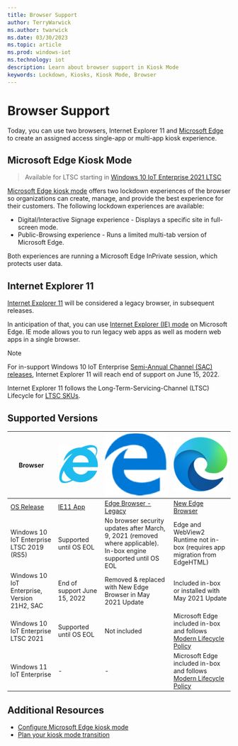 ```yaml
---
title: Browser Support
author: TerryWarwick
ms.author: twarwick
ms.date: 03/30/2023
ms.topic: article
ms.prod: windows-iot
ms.technology: iot
description: Learn about browser support in Kiosk Mode
keywords: Lockdown, Kiosks, Kiosk Mode, Browser
---
```


# Browser Support

Today, you can use two browsers, Internet Explorer 11 and [Microsoft Edge](/deployedge/microsoft-edge-configure-kiosk-mode) to create an assigned access single-app or multi-app kiosk experience.

## Microsoft Edge Kiosk Mode

> Available for LTSC starting in [Windows 10 IoT Enterprise 2021 LTSC](/windows/iot/product-family/what's-new-in-windows-10-iot-enterprise-21h2)

[Microsoft Edge kiosk mode](/deployedge/microsoft-edge-configure-kiosk-mode) offers two lockdown experiences of the browser so organizations can create, manage, and provide the best experience for their customers. The following lockdown experiences are available:

* Digital/Interactive Signage experience - Displays a specific site in full-screen mode.
* Public-Browsing experience - Runs a limited multi-tab version of Microsoft Edge.

Both experiences are running a Microsoft Edge InPrivate session, which protects user data.

## Internet Explorer 11

[Internet Explorer 11](/internet-explorer/internet-explorer) will be considered a legacy browser, in subsequent releases.

In anticipation of that, you can use [Internet Explorer (IE) mode](/deployedge/edge-ie-mode) on Microsoft Edge. IE mode allows you to run legacy web apps as well as modern web apps in a single browser.

> [!NOTE]
> For in-support Windows 10 IoT Enterprise [Semi-Annual Channel (SAC) releases](/lifecycle/products/windows-10-iot-enterprise), Internet Explorer 11 will reach end of support on June 15, 2022.
>
> Internet Explorer 11 follows the Long-Term-Servicing-Channel (LTSC) Lifecycle for [LTSC SKUs](/windows/iot/product-family/product-lifecycle?tabs=2021).

## Supported Versions

| Browser | ![Internet Explorer 11](./media/IE11.png) | ![Microsoft Edge Legacy](./media/Microsoft-Edge-Legacy.png) | ![New Microsoft Edge](./media/Microsoft-Edge-New.png) |
|--|--|--|--|
| [OS Release](/windows/iot/product-family/product-lifecycle) | [IE11 App](/internet-explorer/internet-explorer) | [Edge Browser - Legacy](/deployedge/microsoft-edge-kiosk-mode-transition-plan) | [New Edge Browser](/deployedge/microsoft-edge-configure-kiosk-mode) |
| Windows 10 IoT Enterprise LTSC 2019 (RS5) | Supported until OS EOL | No browser security updates after March, 9, 2021 (removed where applicable). In-box engine supported until OS EOL | Edge and WebView2 Runtime not in-box (requires app migration from EdgeHTML) |
| Windows 10 IoT Enterprise, Version 21H2, SAC | End of support June 15, 2022 | Removed & replaced with New Edge Browser in May 2021 Update | Included in-box or installed with May 2021 Update |
| Windows 10 IoT Enterprise LTSC 2021 | Supported until OS EOL | Not included | Microsoft Edge included in-box and follows [Modern Lifecycle Policy](/lifecycle/policies/modern) |
| Windows 11 IoT Enterprise | - | - | Microsoft Edge included in-box and follows [Modern Lifecycle Policy](/lifecycle/policies/modern) |

## Additional Resources

* [Configure Microsoft Edge kiosk mode](/deployedge/microsoft-edge-configure-kiosk-mode)
* [Plan your kiosk mode transition](/deployedge/microsoft-edge-kiosk-mode-transition-plan)
